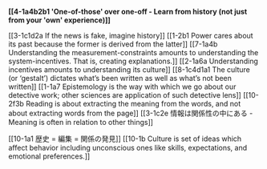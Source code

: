 **[[4-1a4b2b1 'One-of-those' over one-off - Learn from history (not just from your 'own' experience)]]**

[[3-1c1d2a If the news is fake, imagine history]]
	[[1-2b1 Power cares about its past because the former is derived from the latter]]
		[[7-1a4b Understanding the measurement-constraints amounts to understanding the system-incentives. That is, creating explanations.]]
			[[2-1a6a Understanding incentives amounts to understanding its culture]]
				[[8-1c4d1a1 The culture (or ‘gestalt’) dictates what’s been written as well as what’s not been written]]
					[[1-1a7 Epistemology is the way with which we go about our detective work; other sciences are application of such detective lens]]
[[10-2f3b Reading is about extracting the meaning from the words, and not about extracting words from the page]]
	[[3-1c2e 情報は関係性の中にある - Meaning is often in relation to other things]]

[[10-1a1 歴史 = 編集 = 関係の発見]]
[[10-1b Culture is set of ideas which affect behavior including unconscious ones like skills, expectations, and emotional preferences.]]
